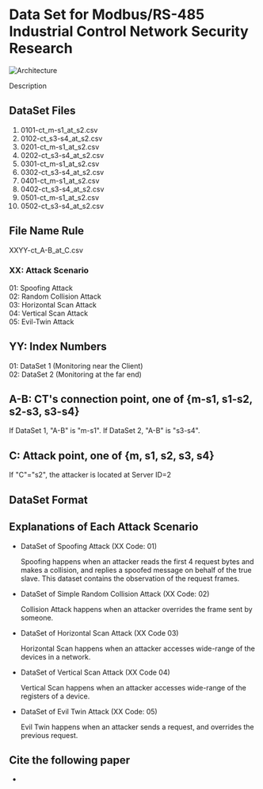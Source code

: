 # Data Set for Modbus/RS-485 Industrial Control Network Security Research

![Architecture](architecture.png,"Architecture")

Description 

## DataSet Files
 1. 0101-ct_m-s1_at_s2.csv
 2. 0102-ct_s3-s4_at_s2.csv
 3. 0201-ct_m-s1_at_s2.csv
 4. 0202-ct_s3-s4_at_s2.csv
 5. 0301-ct_m-s1_at_s2.csv
 6. 0302-ct_s3-s4_at_s2.csv
 7. 0401-ct_m-s1_at_s2.csv
 8. 0402-ct_s3-s4_at_s2.csv
 9. 0501-ct_m-s1_at_s2.csv
 10. 0502-ct_s3-s4_at_s2.csv

## File Name Rule
 XXYY-ct_A-B_at_C.csv

 ### XX: Attack Scenario
  01: Spoofing Attack  
  02: Random Collision Attack  
  03: Horizontal Scan Attack  
  04: Vertical Scan Attack  
  05: Evil-Twin Attack  
  
 ## YY: Index Numbers
  01: DataSet 1  (Monitoring near the Client)  
  02: DataSet 2  (Monitoring at the far end)  
  
 ## A-B: CT's connection point, one of {m-s1, s1-s2, s2-s3, s3-s4}
  If DataSet 1, "A-B" is "m-s1".
  If DataSet 2, "A-B" is "s3-s4".
  
 ## C: Attack point, one of {m, s1, s2, s3, s4}
  If "C"="s2", the attacker is located at Server ID=2

## DataSet Format



## Explanations of Each Attack Scenario


* DataSet of Spoofing Attack (XX Code: 01)

  Spoofing happens when an attacker reads the first 4 request bytes and makes a collision, and replies a spoofed message on behalf of the true slave.  This dataset contains the observation of the request frames.

* DataSet of Simple Random Collision Attack (XX Code: 02)

  Collision Attack happens when an attacker overrides the frame sent by someone.

* DataSet of Horizontal Scan Attack (XX Code 03)

  Horizontal Scan happens when an attacker accesses wide-range of the devices in a network. 

* DataSet of Vertical Scan Attack (XX Code 04)

  Vertical Scan happens when an attacker accesses wide-range of the registers of a device.

* DataSet of Evil Twin Attack (XX Code: 05)

  Evil Twin happens when an attacker sends a request, and overrides the previous request.

## Cite the following paper

*
